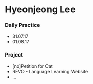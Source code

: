 # Hyeonjeong Lee	

### Daily Practice

- 31.07.17
- 01.08.17

### Project

- [no]Petition for Cat
- REVO - Language Learning Website
- ...